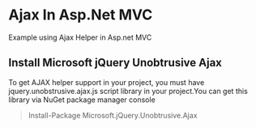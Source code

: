 # Ajax In Asp.Net MVC
Example using Ajax Helper in Asp.net MVC

## Install Microsoft jQuery Unobtrusive Ajax 
To get AJAX helper support in your project, you must have jquery.unobstrusive.ajax.js script library in your project.You can get this library via NuGet package manager console
> Install-Package Microsoft.jQuery.Unobtrusive.Ajax
